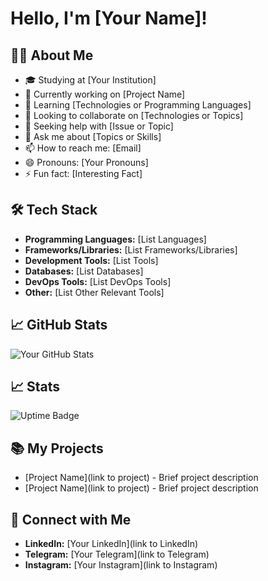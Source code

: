 # Hello, I'm [Your Name]!

## 👨‍💻 About Me

- 🎓 Studying at [Your Institution]
- 🔭 Currently working on [Project Name]
- 🌱 Learning [Technologies or Programming Languages]
- 👯 Looking to collaborate on [Technologies or Topics]
- 🤔 Seeking help with [Issue or Topic]
- 💬 Ask me about [Topics or Skills]
- 📫 How to reach me: [Email]
- 😄 Pronouns: [Your Pronouns]
- ⚡ Fun fact: [Interesting Fact]

## 🛠 Tech Stack

- **Programming Languages:** [List Languages]
- **Frameworks/Libraries:** [List Frameworks/Libraries]
- **Development Tools:** [List Tools]
- **Databases:** [List Databases]
- **DevOps Tools:** [List DevOps Tools]
- **Other:** [List Other Relevant Tools]

## 📈 GitHub Stats

![Your GitHub Stats](https://github-readme-stats.vercel.app/api?username=your-username&show_icons=true)

## 📈 Stats
![Uptime Badge](http://uptime.murzin.tech/api/badge/2/uptime?labelPrefix=murzin.tech+-+&style=for-the-badge)


## 📚 My Projects

- [Project Name](link to project) - Brief project description
- [Project Name](link to project) - Brief project description

## 🤝 Connect with Me

- **LinkedIn:** [Your LinkedIn](link to LinkedIn)
- **Telegram:** [Your Telegram](link to Telegram)
- **Instagram:** [Your Instagram](link to Instagram)
